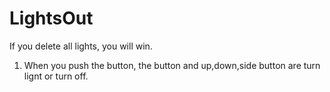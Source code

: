 LightsOut
=========

If you delete all lights, you will win.

1. When you push the button, the button and up,down,side button are turn lignt or turn off.